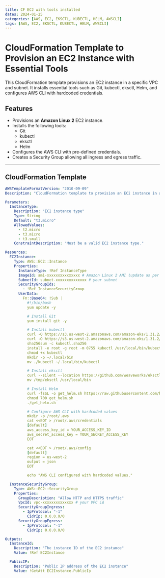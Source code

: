 ```yaml
---
title: CF EC2 with tools installed
dates: 2024-01-25
categories: [AWS, EC2, EKSCTL, KUBECTL, HELM, AWSCLI]
tags: [AWS, EC2, EKSCTL, KUBECTL, HELM, AWSCLI]
---
```



# CloudFormation Template to Provision an EC2 Instance with Essential Tools

This CloudFormation template provisions an EC2 instance in a specific VPC and subnet. It installs essential tools such as Git, kubectl, eksctl, Helm, and configures AWS CLI with hardcoded credentials.

## Features

- Provisions an **Amazon Linux 2** EC2 instance.
- Installs the following tools:
  - Git
  - kubectl
  - eksctl
  - Helm
- Configures the AWS CLI with pre-defined credentials.
- Creates a Security Group allowing all ingress and egress traffic.

---

## CloudFormation Template

```yaml
AWSTemplateFormatVersion: "2010-09-09"
Description: "CloudFormation template to provision an EC2 instance in a specific VPC and subnet, install Git, kubectl, eksctl, Helm, and configure AWS CLI with hardcoded values."

Parameters:
  InstanceType:
    Description: "EC2 instance type"
    Type: String
    Default: "t3.micro"
    AllowedValues:
      - t2.micro
      - t3.micro
      - t3.small
    ConstraintDescription: "Must be a valid EC2 instance type."

Resources:
  EC2Instance:
    Type: AWS::EC2::Instance
    Properties:
      InstanceType: !Ref InstanceType
      ImageId: ami-xxxxxxxxxxxxxxx # Amazon Linux 2 AMI (update as per region)
      SubnetId: subnet-xxxxxxxxxxxxxx # your subnet
      SecurityGroupIds:
        - !Ref InstanceSecurityGroup
      UserData:
        Fn::Base64: !Sub |
          #!/bin/bash
          yum update -y

          # Install Git
          yum install git -y

          # Install kubectl
          curl -O https://s3.us-west-2.amazonaws.com/amazon-eks/1.31.2/2024-11-15/bin/linux/amd64/kubectl
          curl -O https://s3.us-west-2.amazonaws.com/amazon-eks/1.31.2/2024-11-15/bin/linux/amd64/kubectl.sha256
          sha256sum -c kubectl.sha256
          install -o root -g root -m 0755 kubectl /usr/local/bin/kubectl
          chmod +x kubectl
          mkdir -p ~/.local/bin
          mv ./kubectl ~/.local/bin/kubectl

          # Install eksctl
          curl --silent --location https://github.com/weaveworks/eksctl/releases/latest/download/eksctl_Linux_amd64.tar.gz | tar xz -C /tmp
          mv /tmp/eksctl /usr/local/bin

          # Install Helm
          curl -fsSL -o get_helm.sh https://raw.githubusercontent.com/helm/helm/main/scripts/get-helm-3
          chmod 700 get_helm.sh
          ./get_helm.sh

          # Configure AWS CLI with hardcoded values
          mkdir -p /root/.aws
          cat <<EOT > /root/.aws/credentials
          [default]
          aws_access_key_id = YOUR_ACCESS_KEY_ID
          aws_secret_access_key = YOUR_SECRET_ACCESS_KEY
          EOT

          cat <<EOT > /root/.aws/config
          [default]
          region = us-west-2
          output = json
          EOT

          echo "AWS CLI configured with hardcoded values."

  InstanceSecurityGroup:
    Type: AWS::EC2::SecurityGroup
    Properties:
      GroupDescription: "Allow HTTP and HTTPS traffic"
      VpcId: vpc-xxxxxxxxxxxxxx # your VPC id
      SecurityGroupIngress:
        - IpProtocol: "-1"
          CidrIp: 0.0.0.0/0
      SecurityGroupEgress:
        - IpProtocol: "-1"
          CidrIp: 0.0.0.0/0

Outputs:
  InstanceId:
    Description: "The instance ID of the EC2 instance"
    Value: !Ref EC2Instance

  PublicIP:
    Description: "Public IP address of the EC2 instance"
    Value: !GetAtt EC2Instance.PublicIp
```
